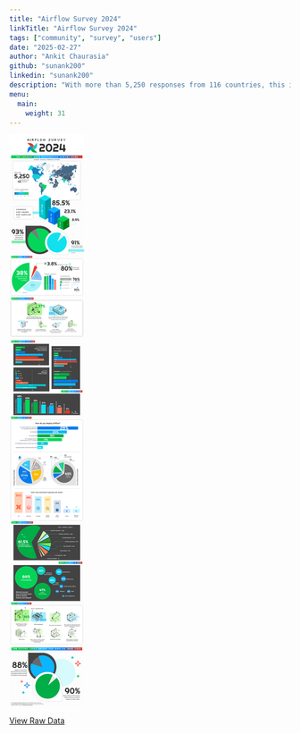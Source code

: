 ```yaml
---
title: "Airflow Survey 2024"
linkTitle: "Airflow Survey 2024"
tags: ["community", "survey", "users"]
date: "2025-02-27"
author: "Ankit Chaurasia"
github: "sunank200"
linkedin: "sunank200"
description: "With more than 5,250 responses from 116 countries, this is the largest data engineering survey to date. Conducted annually, it offers valuable insights into Airflow usage and helps guide our future efforts."
menu:
  main:
    weight: 31
---
```


![Airflow Survey 2024](images/Airflow-Survey-2024-Results.png "airflow_survey_2024")

[View Raw Data](https://astronomer.typeform.com/report/SF2VGNTc/fRSeRcKKJ3kgYXVl)
